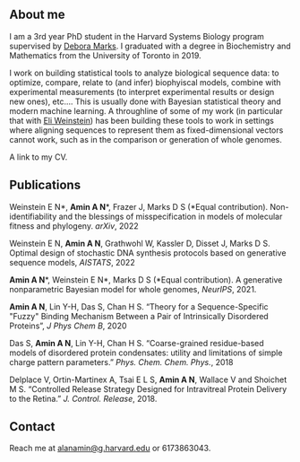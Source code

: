 ## About me

I am a 3rd year PhD student in the Harvard Systems Biology program supervised by [Debora Marks](https://www.deboramarkslab.com/).
I graduated with a degree in Biochemistry and Mathematics from the University of Toronto in 2019.

I work on building statistical tools to analyze biological sequence data: to optimize, compare, relate to (and infer) biophyiscal models, combine with experimental measurements (to interpret experimental results or design new ones), etc....
This is usually done with Bayesian statistical theory and modern machine learning.
A throughline of some of my work (in particular that with [Eli Weinstein](https://eweinstein.github.io/)) has been building these tools to work in settings where aligning sequences to represent them as fixed-dimensional vectors cannot work, such as in the comparison or generation of whole genomes.

A link to my CV.

## Publications

Weinstein E N*,  **Amin A N***, Frazer J, Marks D S (*Equal contribution). Non-identifiability and the blessings of misspecification in models of molecular fitness and phylogeny. _arXiv_, 2022

Weinstein E N, **Amin A N**, Grathwohl W, Kassler D, Disset J, Marks D S. Optimal design of stochastic DNA synthesis protocols based on generative sequence models, _AISTATS_, 2022

**Amin A N***, Weinstein E N*, Marks D S (*Equal contribution). A generative nonparametric Bayesian model for whole genomes, _NeurIPS_, 2021.

**Amin A N**, Lin Y-H, Das S, Chan H S. “Theory for a Sequence-Specific "Fuzzy" Binding Mechanism Between a Pair of Intrinsically Disordered Proteins”, _J Phys Chem B_, 2020

Das S, **Amin A N**, Lin Y-H, Chan H S. “Coarse-grained residue-based models of disordered protein condensates: utility and limitations of simple charge pattern parameters.” _Phys. Chem. Chem. Phys._, 2018 

Delplace V, Ortin-Martinex A, Tsai E L S, **Amin A N**, Wallace V and Shoichet M S. “Controlled Release Strategy Designed for Intravitreal Protein Delivery to the Retina.” _J. Control. Release_, 2018.


## Contact
Reach me at alanamin@g.harvard.edu or 6173863043.


